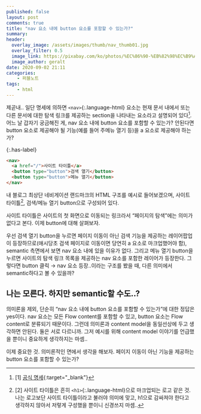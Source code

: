 ```yaml
---
published: false
layout: post
comments: true
title: "nav 요소 내에 button 요소를 포함할 수 있는가?"
summary:
header:
  overlay_image: /assets/images/thumb/nav_thumb01.jpg
  overlay_filter: 0.5
  image_link: https://pixabay.com/ko/photos/%EC%86%90-%EB%82%98%EC%B9%A8%EB%B0%98-%EC%98%A4%EB%A6%AC-%EC%97%94%ED%85%8C%EC%9D%B4%EC%85%98-3585349/
  image_author: geralt
date: 2020-09-02 21:11
categories:
    - 퍼블노트
tags:
    - html
---
```


제곧내.. 일단 명세에 의하면 ```<nav>```{:.language-html} 요소는 현재 문서 내에서 또는 다른 문서에 대한 탐색 링크를 제공하는 section을 나타내는 요소라고 설명되어 있다[^1]. 어느 날 갑자기 궁금해진 게, nav 요소 내에 button 요소를 포함할 수 있는가? 안된다면 button 요소로 제공해야 될 기능(예를 들어 주메뉴 열기 등)을 a 요소로 제공해야 하는가?

{:.has-label}
```html
<nav>
  <a href="/">사이트 타이틀</a>
  <button type="button">검색 열기</button>
  <button type="button">메뉴 열기</button>
</nav>
```

내 블로그 최상단 네비게이션 랜드마크의 HTML 구조를 예시로 들어보겠으며, 사이트 타이틀[^2], 검색/메뉴 열기 button으로 구성되어 있다.

사이트 타이틀은 사이트의 첫 화면으로 이동되는 링크라서 &ldquo;페이지의 탐색&rdquo;에는 의미가 없다고 본다. 이제 button에 대해 살펴보자.

우선 검색 열기 button을 누르면 페이지 이동이 아닌 검색 기능을 제공하는 레이어팝업이 등장하므로(애시당초 검색 페이지로 이동이면 당연히 a 요소로 마크업했어야 함), semantic 측면에서 보면 nav 요소 내에 있을 이유가 없다. 그리고 메뉴 열기 button을 누르면 사이트의 탐색 링크 목록을 제공하는 nav 요소를 포함한 레이어가 등장한다. 그렇다면 button 클릭 &rarr; nav 요소 등장..이라는 구조를 봤을 때, 다른 의미에서 semantic하다고 볼 수 있을까?

## 나는 모른다. 하지만 semantic할 수도..?

의미론을 제외, 단순히 &ldquo;nav 요소 내에 button 요소를 포함할 수 있는가&rdquo;에 대한 정답은 yes이다. nav 요소는 모든 Flow content를 포함할 수 있고, button 요소는 Flow content로 분류되기 때문이다. 그런데 의미론과 content model을 동일선상에 두고 생각하면 안된다. 둘은 서로 다르니까. 그저 예시를 위해 content model 이야기를 언급했을 뿐이니 중요하게 생각하지는 마셈..

이제 중요한 것. 의미론적인 면에서 생각을 해보자. 페이지 이동이 아닌 기능을 제공하는 button 요소를 포함할 수 있는가? 

[^1]: [1] [공식 명세](https://html.spec.whatwg.org/multipage/sections.html#the-nav-element){:target="_blank"}

[^2]: [2] 사이트 타이틀은 흔히 ```<h1>```{:.language-html}으로 마크업되는 로고 같은 것. 나는 로고보단 사이트 타이틀이라고 불러야 의미에 맞고, h1으로 감싸져야 한다고 생각하지 않아서 저렇게 구성했을 뿐이니 신경쓰지 마셈..